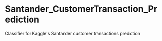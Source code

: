 # Santander_CustomerTransaction_Prediction
Classifier for Kaggle's Santander customer transactions prediction
